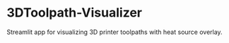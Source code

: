 # 3DToolpath-Visualizer
Streamlit app for visualizing 3D printer toolpaths with heat source overlay.
